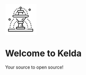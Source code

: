 ![Fountain by SBTS from NounProject.com](../images/fountain.png)
# Welcome to Kelda
Your source to open source!
